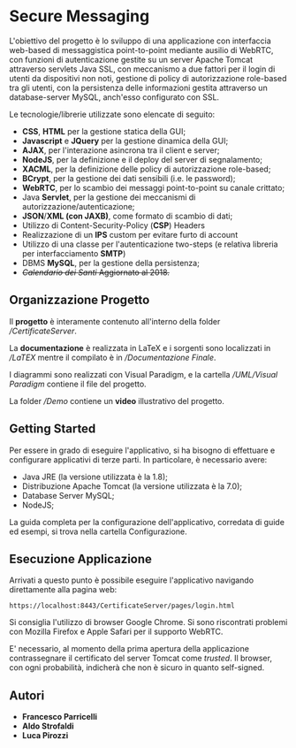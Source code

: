 # Secure Messaging

L'obiettivo del progetto è lo sviluppo di una applicazione con interfaccia web-based di messaggistica point-to-point mediante ausilio di WebRTC, con funzioni di autenticazione gestite su un server Apache Tomcat attraverso servlets Java SSL, con meccanismo a due fattori per il login di utenti da dispositivi non noti, gestione di policy di autorizzazione role-based tra gli utenti, con la persistenza delle informazioni gestita attraverso un database-server MySQL, anch'esso configurato con SSL.

Le tecnologie/librerie utilizzate sono elencate di seguito:

* **CSS**, **HTML** per la gestione statica della GUI;
* **Javascript** e **JQuery** per la gestione dinamica della GUI;
* **AJAX**, per l'interazione asincrona tra il client e server;
* **NodeJS**, per la definizione e il deploy del server di segnalamento;
* **XACML**, per la definizione delle policy di autorizzazione role-based;
* **BCrypt**, per la gestione dei dati sensibili (i.e. le password);
* **WebRTC**, per lo scambio dei messaggi point-to-point su canale crittato;
* Java **Servlet**, per la gestione dei meccanismi di autorizzazione/autenticazione;
* **JSON**/**XML (con JAXB)**, come formato di scambio di dati;
* Utilizzo di Content-Security-Policy (**CSP**) Headers 
* Realizzazione di un **IPS** custom per evitare furto di account
* Utilizzo di una classe per l'autenticazione two-steps (e relativa libreria per interfacciamento **SMTP**)
* DBMS **MySQL**, per la gestione della persistenza;
* ~~*Calendario dei Santi* Aggiornato al 2018.~~

## Organizzazione Progetto

Il **progetto** è interamente contenuto all'interno della folder */CertificateServer*.

La **documentazione** è realizzata in LaTeX e i sorgenti sono localizzati in */LaTEX* mentre il compilato è in */Documentazione Finale*.

I diagrammi sono realizzati con Visual Paradigm, e la cartella */UML/Visual Paradigm* contiene il file del progetto.

La folder */Demo* contiene un **video** illustrativo del progetto.

## Getting Started

Per essere in grado di eseguire l'applicativo, si ha bisogno di effettuare e configurare applicativi di terze parti. In particolare, è necessario avere:

* Java JRE (la versione utilizzata è la 1.8);
* Distribuzione Apache Tomcat (la versione utilizzata è la 7.0);
* Database Server MySQL;
* NodeJS;

La guida completa per la configurazione dell'applicativo, corredata di guide ed esempi, si trova nella cartella Configurazione.

## Esecuzione Applicazione

Arrivati a questo punto è possibile eseguire l'applicativo navigando direttamente alla pagina web:

```
https://localhost:8443/CertificateServer/pages/login.html
```

Si consiglia l'utilizzo di browser Google Chrome. 
Si sono riscontrati problemi con Mozilla Firefox e Apple Safari per il supporto WebRTC.

E' necessario, al momento della prima apertura della applicazione contrassegnare il certificato del server Tomcat come *trusted*. 
Il browser, con ogni probabilità, indicherà che non è sicuro in quanto self-signed.



## Autori

* **Francesco Parricelli** 
* **Aldo Strofaldi** 
* **Luca Pirozzi** 


 
